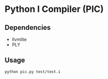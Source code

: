 # Python I Compiler (PIC)

## Dependencies

* llvmlite
* PLY

## Usage

``python pic.py test/test.i``
